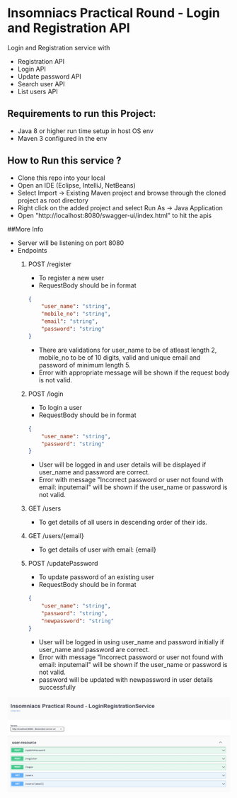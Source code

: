 # Insomniacs Practical Round - Login and Registration API
Login and Registration service with
* Registration API
* Login API
* Update password API
* Search user API
* List users API

## Requirements to run this Project:
* Java 8 or higher run time setup in host OS env
* Maven 3 configured in the env

## How to Run this service ?
* Clone this repo into your local
* Open an IDE (Eclipse, IntelliJ, NetBeans)
* Select Import -> Existing Maven project and browse through the cloned project as root directory
* Right click on the added project and select Run As -> Java Application
* Open "http://localhost:8080/swagger-ui/index.html" to hit the apis

##More Info
* Server will be listening on port 8080
* Endpoints
	1. POST /register
		- To register a new user 
		- RequestBody should be in format 
		```json
		{
			"user_name": "string",
  			"mobile_no": "string",
  			"email": "string",
  			"password": "string"
		}
		```
		- There are validations for user_name to be of atleast length 2, mobile_no to be of 10 digits, valid and unique email and password of minimum length 5.
		- Error with appropriate message will be shown if the request body is not valid.


	2. POST /login
		- To login a user 
		- RequestBody should be in format 
		```json
		{
			"user_name": "string",
  			"password": "string"
		}
		```
		- User will be logged in and user details will be displayed if user_name and password are correct.
		- Error with message "Incorrect password or user not found with email: inputemail" will be shown if the user_name or password is not valid.

	3. GET /users
		- To get details of all users in descending order of their ids.

	4. GET /users/{email}
		- To get details of user with email: {email}

	5. POST /updatePassword
		- To update password of an existing user
		- RequestBody should be in format 
		```json
		{
			"user_name": "string",
  			"password": "string",
			"newpassword": "string"
		}
		```
		- User will be logged in using user_name and password initially if user_name and password are correct.
		- Error with message "Incorrect password or user not found with email: inputemail" will be shown if the user_name or password is not valid.
		- password will be updated with newpassword in user details successfully
<img src="./assests/swagger-ui.jpeg">